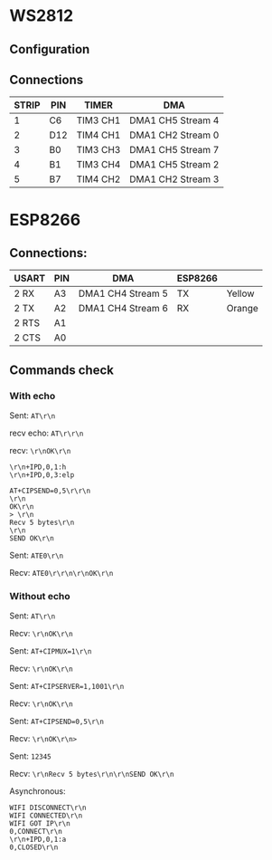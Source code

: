 
# WS2812

## Configuration

## Connections

| STRIP | PIN | TIMER    | DMA               |
| ----- | --- | -------- | ----------------- |
|     1 | C6  | TIM3 CH1 | DMA1 CH5 Stream 4 |
|     2 | D12 | TIM4 CH1 | DMA1 CH2 Stream 0 |
|     3 | B0  | TIM3 CH3 | DMA1 CH5 Stream 7 |
|     4 | B1  | TIM3 CH4 | DMA1 CH5 Stream 2 |
|     5 | B7  | TIM4 CH2 | DMA1 CH2 Stream 3 |

# ESP8266

## Connections:

| USART | PIN | DMA               | ESP8266 |         |
| ----- | --- | ----------------- | ------- | ------- |
| 2 RX  | A3  | DMA1 CH4 Stream 5 | TX      | Yellow  |
| 2 TX  | A2  | DMA1 CH4 Stream 6 | RX      | Orange  |
| 2 RTS | A1  |                   |         |         |
| 2 CTS | A0  |                   |         |         |

## Commands check

### With echo

Sent:
`AT\r\n`

recv echo:
`AT\r\r\n`

recv:
`\r\nOK\r\n`

```
\r\n+IPD,0,1:h
\r\n+IPD,0,3:elp
```

```
AT+CIPSEND=0,5\r\r\n
\r\n
OK\r\n
> \r\n
Recv 5 bytes\r\n
\r\n
SEND OK\r\n
```

Sent: 
`ATE0\r\n`

Recv:
`ATE0\r\r\n\r\nOK\r\n`

### Without echo

Sent:
`AT\r\n`

Recv:
`\r\nOK\r\n`

Sent:
`AT+CIPMUX=1\r\n`

Recv:
`\r\nOK\r\n`

Sent:
`AT+CIPSERVER=1,1001\r\n`

Recv:
`\r\nOK\r\n`

Sent:
`AT+CIPSEND=0,5\r\n`

Recv:
`\r\nOK\r\n> `

Sent:
`12345`

Recv:
`\r\nRecv 5 bytes\r\n\r\nSEND OK\r\n`

Asynchronous:
```
WIFI DISCONNECT\r\n
WIFI CONNECTED\r\n
WIFI GOT IP\r\n
0,CONNECT\r\n
\r\n+IPD,0,1:a
0,CLOSED\r\n
```


